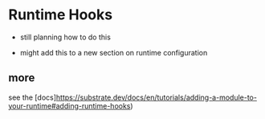 # Runtime Hooks

* still planning how to do this

* might add this to a new section on runtime configuration

## more
see the [docs]https://substrate.dev/docs/en/tutorials/adding-a-module-to-your-runtime#adding-runtime-hooks)